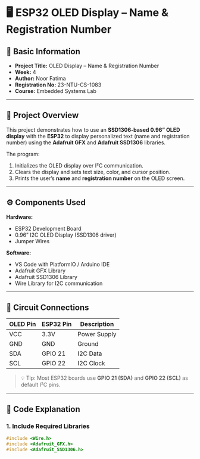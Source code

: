 # 🖥️ ESP32 OLED Display – Name & Registration Number

## 🧾 Basic Information
- **Project Title:** OLED Display – Name & Registration Number  
- **Week:** 4  
- **Author:** Noor Fatima  
- **Registration No:** 23-NTU-CS-1083  
- **Course:** Embedded Systems Lab  

---

## 🧩 Project Overview
This project demonstrates how to use an **SSD1306-based 0.96” OLED display** with the **ESP32** to display personalized text (name and registration number) using the **Adafruit GFX** and **Adafruit SSD1306** libraries.

The program:
1. Initializes the OLED display over I²C communication.  
2. Clears the display and sets text size, color, and cursor position.  
3. Prints the user’s **name** and **registration number** on the OLED screen.

---

## ⚙️ Components Used

**Hardware:**
- ESP32 Development Board  
- 0.96” I2C OLED Display (SSD1306 driver)  
- Jumper Wires  

**Software:**
- VS Code with PlatformIO / Arduino IDE  
- Adafruit GFX Library  
- Adafruit SSD1306 Library  
- Wire Library for I2C communication  

---

## 🔌 Circuit Connections

| OLED Pin | ESP32 Pin | Description |
|-----------|------------|--------------|
| VCC       | 3.3V       | Power Supply |
| GND       | GND        | Ground |
| SDA       | GPIO 21    | I2C Data |
| SCL       | GPIO 22    | I2C Clock |

> 💡 Tip: Most ESP32 boards use **GPIO 21 (SDA)** and **GPIO 22 (SCL)** as default I²C pins.

---

## 🧠 Code Explanation

### 1. Include Required Libraries
```cpp
#include <Wire.h>
#include <Adafruit_GFX.h>
#include <Adafruit_SSD1306.h>
